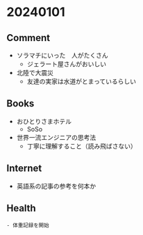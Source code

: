 # 20240101

## Comment
- ソラマチにいった　人がたくさん
	- ジェラート屋さんがおいしい
- 北陸で大震災
	- 友達の実家は水道がとまっているらしい

## Books

- おひとりさまホテル
    - SoSo
- 世界一流エンジニアの思考法
	- 丁寧に理解すること（読み飛ばさない）

## Internet

- 英語系の記事の参考を何本か

## Health
    - 体重記録を開始
